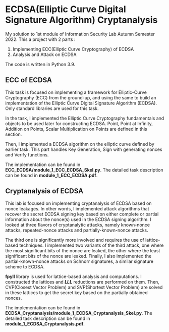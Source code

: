# ECDSA(Elliptic Curve Digital Signature Algorithm) Cryptanalysis

My solution to 1st module of Information Security Lab Autumn Semester 2022. This a project with 2
parts :

1. Implementing ECC(Elliptic Curve Cryptography) of ECDSA
2. Analysis and Attack on ECDSA

The code is written in Python 3.9.

## ECC of ECDSA
This task is focused on implementing a framework for Elliptic-Curve Cryptography (ECC) from the ground-up, and using the same to build an implementation of the Elliptic Curve Digital Signature Algorithm (ECDSA). Only standard libraries are used for this task.

In the task, I implemented the Elliptic Curve Cryptography fundamentals and objects to be used later
for constructing ECDSA. Point, Point at Infinity, Addition on Points, Scalar Multiplication on
    Points are defined in this section.

Then, I implemented a ECDSA algorithm on the elliptic curve defined by earlier task. This part
handles Key Generation, Sign with generating nonces and Verify functions.

The implementation can be found in **ECC_ECDSA/module_1_ECC_ECDSA_Skel.py**. The detailed task
description can be found in **module_1_ECC_ECDSA.pdf**.

## Cryptanalysis of ECDSA
This lab is focused on implementing cryptanalysis of ECDSA based on nonce leakages. In other words, I implemented attack algorithms that recover the secret ECDSA signing key based on either complete or partial information about the nonce(s) used in the ECDSA signing algorithm. I looked at three flavors of cryptanalytic attacks, namely known-nonce attacks, repeated-nonce attacks and partially-known-nonce attacks.

The third one is significantly more involved and requires the use of lattice-based techniques. I implemented two variants of the third attack, one where the most significant bits of the nonce are leaked, the other where the least significant bits of the nonce are leaked. Finally, I also implemented the partial-known-nonce attacks on Schnorr signatures, a similar signature scheme to ECDSA.

**fpyll** library is used for lattice-based analysis and computations. I constructed the lattices
and ***LLL*** reductions are performed on them. Then, CVP(Closest Vector Problem) and SVP(Shortest
Vector Problem) are solved in these lattices to get the secret key based on the partially obtained
nonces.

The implementation can be found in **ECDSA_Cryptanalysis/module_1_ECDSA_Cryptanalysis_Skel.py**. The
detailed task description can be found in **module_1_ECDSA_Cryptanalysis.pdf**.
